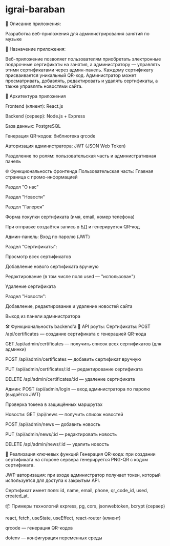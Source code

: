 # igrai-baraban
📌 Описание приложения:
 
Разработка веб-приложения для администрирования занятий по музыке

🎯 Назначение приложения:

Веб-приложение позволяет пользователям приобретать электронные подарочные сертификаты на занятия, а администратору — управлять этими сертификатами через админ-панель. Каждому сертификату присваивается уникальный QR-код. Администратор может просматривать, добавлять, редактировать и удалять сертификаты, а также управлять новостями сайта.

🧱 Архитектура приложения

Frontend (клиент): React.js

Backend (сервер): Node.js + Express

База данных: PostgreSQL

Генерация QR-кодов: библиотека qrcode

Авторизация администратора: JWT (JSON Web Token)

Разделение по ролям: пользовательская часть и административная панель

🌐 Функциональность фронтенда
Пользовательская часть:
Главная страница с промо-информацией

Раздел "О нас"

Раздел "Новости"

Раздел "Галерея"

Форма покупки сертификата (имя, email, номер телефона)

При отправке создаётся запись в БД и генерируется QR-код

Админ-панель:
Вход по паролю (JWT)

Раздел "Сертификаты":

Просмотр всех сертификатов

Добавление нового сертификата вручную

Редактирование (в том числе поля used — "использован")

Удаление сертификата

Раздел "Новости":

Добавление, редактирование и удаление новостей сайта

Выход из панели администратора

🛠️ Функциональность backend'а
📁 API роуты:
Сертификаты:
POST /api/certificates — создание сертификата с генерацией QR-кода

GET /api/admin/certificates — получить список всех сертификатов (для админки)

POST /api/admin/certificates — добавить сертификат вручную

PUT /api/admin/certificates/:id — редактирование сертификата

DELETE /api/admin/certificates/:id — удаление сертификата

Админ:
POST /api/admin/login — вход администратора по паролю (выдаётся JWT)

Проверка токена в защищённых маршрутах

Новости:
GET /api/news — получить список новостей

POST /api/admin/news — добавить новость

PUT /api/admin/news/:id — редактировать новость

DELETE /api/admin/news/:id — удалить новость

🧩 Реализация ключевых функций
Генерация QR-кода: при создании сертификата на стороне сервера генерируется PNG-QR с кодом сертификата.

JWT-авторизация: при входе администратор получает токен, который используется для доступа к закрытым API.

Сертификат имеет поля: id, name, email, phone, qr_code_id, used, created_at.

📦 Примеры технологий
express, pg, cors, jsonwebtoken, bcrypt (сервер)

react, fetch, useState, useEffect, react-router (клиент)

qrcode — генерация QR-кодов

dotenv — конфигурация переменных среды
